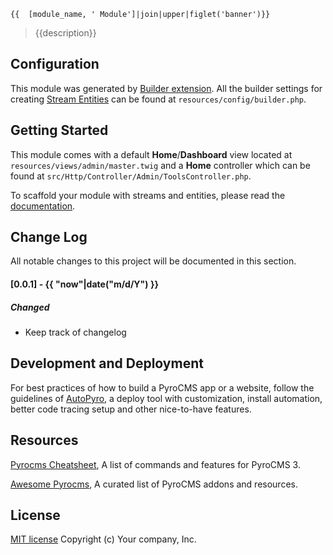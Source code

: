 ```
{{  [module_name, ' Module']|join|upper|figlet('banner')}}
```
> {{description}}


## Configuration

This module was generated by [Builder extension](https://github.com/websemantics/builder-extension#). All the builder settings for creating [Stream Entities](https://github.com/websemantics/builder-extension#what-is-an-entity) can be found at `resources/config/builder.php`.


## Getting Started

This module comes with a default **Home**/**Dashboard** view located at `resources/views/admin/master.twig` and a **Home** controller which can be found at `src/Http/Controller/Admin/ToolsController.php`.

To scaffold your module with streams and entities, please read the [documentation](https://github.com/websemantics/builder-extension#).


## Change Log
All notable changes to this project will be documented in this section.

#### [0.0.1] - {{ "now"|date("m/d/Y") }}
##### Changed
- Keep track of changelog


## Development and Deployment

For best practices of how to build a PyroCMS app or a website, follow the guidelines of [AutoPyro](https://github.com/websemantics/auto-pyro), a deploy tool with customization, install automation, better code tracing setup and other nice-to-have features.


## Resources

[Pyrocms Cheatsheet](http://websemantics.github.io/pyrocms-cheatsheet/), A list of commands and features for PyroCMS 3.

[Awesome Pyrocms](https://github.com/websemantics/awesome-pyrocms), A curated list of PyroCMS addons and resources.


## License

[MIT license](http://opensource.org/licenses/mit-license.php)
Copyright (c) Your company, Inc.
